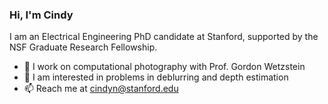 ### Hi, I'm Cindy

I am an Electrical Engineering PhD candidate at Stanford, supported by the NSF Graduate Research Fellowship.
- 📸 I work on computational photography with Prof. Gordon Wetzstein
- 🌱 I am interested in problems in deblurring and depth estimation
- 📫 Reach me at cindyn@stanford.edu
